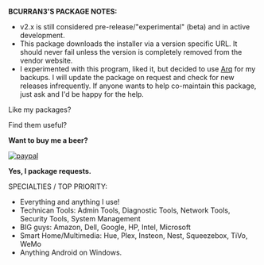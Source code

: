 **BCURRAN3'S PACKAGE NOTES:**

* v2.x is still considered pre-release/"experimental" (beta) and in active development.
* This package downloads the installer via a version specific URL. It should never fail unless the version is completely removed from the vendor website.
* I experimented with this program, liked it, but decided to use [Arq](https://chocolatey.org/packages/arq) for my backups. I will update the package on request and check for new releases infrequently. If anyone wants to help co-maintain this package, just ask and I'd be happy for the help.

Like my packages? 

Find them useful?

**Want to buy me a beer?**

[![paypal](https://www.paypalobjects.com/en_US/i/btn/btn_donateCC_LG.gif)](https://www.paypal.com/cgi-bin/webscr?cmd=_s-xclick&hosted_button_id=4ECL3UCG5CGB6)

**Yes, I package requests.**

SPECIALTIES / TOP PRIORITY:
* Everything and anything I use!
* Technican Tools: Admin Tools, Diagnostic Tools, Network Tools, Security Tools, System Management
* BIG guys: Amazon, Dell, Google, HP, Intel, Microsoft
* Smart Home/Multimedia: Hue, Plex, Insteon, Nest, Squeezebox, TiVo, WeMo
* Anything Android on Windows.

